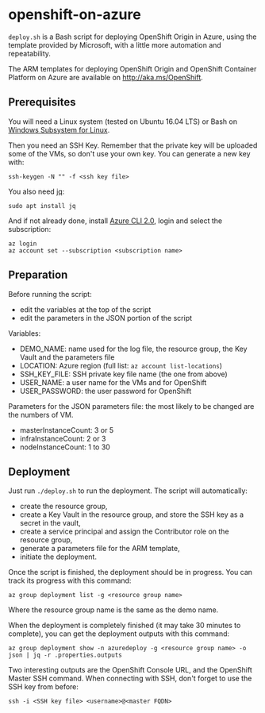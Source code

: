 # openshift-on-azure

`deploy.sh` is a Bash script for deploying OpenShift Origin in Azure, using the template provided by Microsoft, with a little more automation and repeatability.

The ARM templates for deploying OpenShift Origin and OpenShift Container Platform on Azure are available on http://aka.ms/OpenShift.

## Prerequisites

You will need a Linux system (tested on Ubuntu 16.04 LTS) or Bash on [Windows Subsystem for Linux](https://msdn.microsoft.com/en-us/commandline/wsl/about "Windows Subsystem for Linux Documentation").

Then you need an SSH Key. Remember that the private key will be uploaded some of the VMs, so don't use your own key. You can generate a new key with:
```
ssh-keygen -N "" -f <ssh key file>
```

You also need [jq](https://stedolan.github.io/jq/):
```
sudo apt install jq
```

And if not already done, install [Azure CLI 2.0](https://docs.microsoft.com/en-us/cli/azure/install-azure-cli?view=azure-cli-latest "Install Azure CLI 2.0"), login and select the subscription:
```
az login
az account set --subscription <subscription name>
```

## Preparation

Before running the script:
- edit the variables at the top of the script
- edit the parameters in the JSON portion of the script

Variables:
- DEMO_NAME: name used for the log file, the resource group, the Key Vault and the parameters file
- LOCATION: Azure region (full list: `az account list-locations`)
- SSH_KEY_FILE: SSH private key file name (the one from above)
- USER_NAME: a user name for the VMs and for OpenShift
- USER_PASSWORD: the user password for OpenShift

Parameters for the JSON parameters file: the most likely to be changed are the numbers of VM.
- masterInstanceCount: 3 or 5
- infraInstanceCount: 2 or 3
- nodeInstanceCount: 1 to 30

## Deployment

Just run `./deploy.sh` to run the deployment. The script will automatically:
- create the resource group,
- create a Key Vault in the resource group, and store the SSH key as a secret in the vault,
- create a service principal and assign the Contributor role on the resource group,
- generate a parameters file for the ARM template,
- initiate the deployment.

Once the script is finished, the deployment should be in progress. You can track its progress with this command:
```
az group deployment list -g <resource group name>
```
Where the resource group name is the same as the demo name.

When the deployment is completely finished (it may take 30 minutes to complete), you can get the deployment outputs with this command:
```
az group deployment show -n azuredeploy -g <resource group name> -o json | jq -r .properties.outputs
```
Two interesting outputs are the OpenShift Console URL, and the OpenShift Master SSH command. When connecting with SSH, don't forget to use the SSH key from before:
```
ssh -i <SSH key file> <username>@<master FQDN>
```


